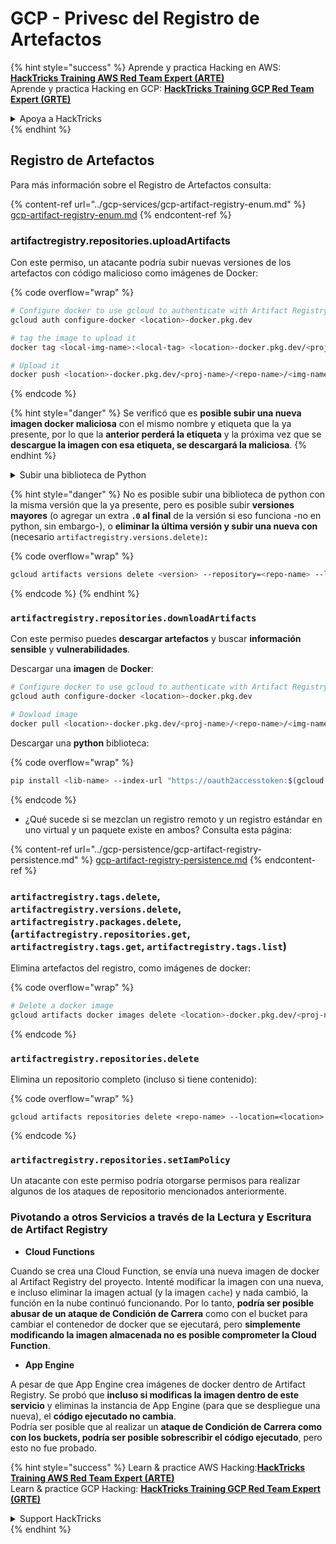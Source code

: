 # GCP - Privesc del Registro de Artefactos

{% hint style="success" %}
Aprende y practica Hacking en AWS:<img src="../../../.gitbook/assets/image (1) (1) (1) (1).png" alt="" data-size="line">[**HackTricks Training AWS Red Team Expert (ARTE)**](https://training.hacktricks.xyz/courses/arte)<img src="../../../.gitbook/assets/image (1) (1) (1) (1).png" alt="" data-size="line">\
Aprende y practica Hacking en GCP: <img src="../../../.gitbook/assets/image (2) (1).png" alt="" data-size="line">[**HackTricks Training GCP Red Team Expert (GRTE)**<img src="../../../.gitbook/assets/image (2) (1).png" alt="" data-size="line">](https://training.hacktricks.xyz/courses/grte)

<details>

<summary>Apoya a HackTricks</summary>

* Revisa los [**planes de suscripción**](https://github.com/sponsors/carlospolop)!
* **Únete al** 💬 [**grupo de Discord**](https://discord.gg/hRep4RUj7f) o al [**grupo de telegram**](https://t.me/peass) o **síguenos** en **Twitter** 🐦 [**@hacktricks\_live**](https://twitter.com/hacktricks_live)**.**
* **Comparte trucos de hacking enviando PRs a los** [**HackTricks**](https://github.com/carlospolop/hacktricks) y [**HackTricks Cloud**](https://github.com/carlospolop/hacktricks-cloud) repositorios de github.

</details>
{% endhint %}

## Registro de Artefactos

Para más información sobre el Registro de Artefactos consulta:

{% content-ref url="../gcp-services/gcp-artifact-registry-enum.md" %}
[gcp-artifact-registry-enum.md](../gcp-services/gcp-artifact-registry-enum.md)
{% endcontent-ref %}

### artifactregistry.repositories.uploadArtifacts

Con este permiso, un atacante podría subir nuevas versiones de los artefactos con código malicioso como imágenes de Docker:

{% code overflow="wrap" %}
```bash
# Configure docker to use gcloud to authenticate with Artifact Registry
gcloud auth configure-docker <location>-docker.pkg.dev

# tag the image to upload it
docker tag <local-img-name>:<local-tag> <location>-docker.pkg.dev/<proj-name>/<repo-name>/<img-name>:<tag>

# Upload it
docker push <location>-docker.pkg.dev/<proj-name>/<repo-name>/<img-name>:<tag>
```
{% endcode %}

{% hint style="danger" %}
Se verificó que es **posible subir una nueva imagen docker maliciosa** con el mismo nombre y etiqueta que la ya presente, por lo que la **anterior perderá la etiqueta** y la próxima vez que se **descargue la imagen con esa etiqueta, se descargará la maliciosa**.
{% endhint %}

<details>

<summary>Subir una biblioteca de Python</summary>

**Comienza creando la biblioteca para subir** (si puedes descargar la última versión del registro, puedes evitar este paso):

1.  **Configura la estructura de tu proyecto**:

* Crea un nuevo directorio para tu biblioteca, por ejemplo, `hello_world_library`.
* Dentro de este directorio, crea otro directorio con el nombre de tu paquete, por ejemplo, `hello_world`.
* Dentro de tu directorio de paquete, crea un archivo `__init__.py`. Este archivo puede estar vacío o puede contener inicializaciones para tu paquete.

```bash
mkdir hello_world_library
cd hello_world_library
mkdir hello_world
touch hello_world/__init__.py
```
2.  **Escribe el código de tu biblioteca**:

* Dentro del directorio `hello_world`, crea un nuevo archivo de Python para tu módulo, por ejemplo, `greet.py`.
* Escribe tu función "¡Hola, Mundo!":

```python
# hello_world/greet.py
def say_hello():
return "¡Hola, Mundo!"
```
3.  **Crea un archivo `setup.py`**:

* En la raíz de tu directorio `hello_world_library`, crea un archivo `setup.py`.
* Este archivo contiene metadatos sobre tu biblioteca y le dice a Python cómo instalarla.

```python
# setup.py
from setuptools import setup, find_packages

setup(
name='hello_world',
version='0.1',
packages=find_packages(),
install_requires=[
# Cualquier dependencia que necesite tu biblioteca
],
)
```

**Ahora, subamos la biblioteca:**

1.  **Construye tu paquete**:

* Desde la raíz de tu directorio `hello_world_library`, ejecuta:

```sh
python3 setup.py sdist bdist_wheel
```
2. **Configura la autenticación para twine** (usado para subir tu paquete):
* Asegúrate de tener `twine` instalado (`pip install twine`).
* Usa `gcloud` para configurar las credenciales:

{% code overflow="wrap" %}
````
```sh
twine upload --username 'oauth2accesstoken' --password "$(gcloud auth print-access-token)" --repository-url https://<location>-python.pkg.dev/<project-id>/<repo-name>/ dist/*
```
````
{% endcode %}

3. **Limpiar la construcción**
```bash
rm -rf dist build hello_world.egg-info
```
</details>

{% hint style="danger" %}
No es posible subir una biblioteca de python con la misma versión que la ya presente, pero es posible subir **versiones mayores** (o agregar un extra **`.0` al final** de la versión si eso funciona -no en python, sin embargo-), o **eliminar la última versión y subir una nueva con** (necesario `artifactregistry.versions.delete)`**:**

{% code overflow="wrap" %}
```sh
gcloud artifacts versions delete <version> --repository=<repo-name> --location=<location> --package=<lib-name>
```
{% endcode %}
{% endhint %}

### `artifactregistry.repositories.downloadArtifacts`

Con este permiso puedes **descargar artefactos** y buscar **información sensible** y **vulnerabilidades**.

Descargar una **imagen** de **Docker**:
```sh
# Configure docker to use gcloud to authenticate with Artifact Registry
gcloud auth configure-docker <location>-docker.pkg.dev

# Dowload image
docker pull <location>-docker.pkg.dev/<proj-name>/<repo-name>/<img-name>:<tag>
```
Descargar una **python** biblioteca:

{% code overflow="wrap" %}
```bash
pip install <lib-name> --index-url "https://oauth2accesstoken:$(gcloud auth print-access-token)@<location>-python.pkg.dev/<project-id>/<repo-name>/simple/" --trusted-host <location>-python.pkg.dev --no-cache-dir
```
{% endcode %}

* ¿Qué sucede si se mezclan un registro remoto y un registro estándar en uno virtual y un paquete existe en ambos? Consulta esta página:

{% content-ref url="../gcp-persistence/gcp-artifact-registry-persistence.md" %}
[gcp-artifact-registry-persistence.md](../gcp-persistence/gcp-artifact-registry-persistence.md)
{% endcontent-ref %}

### `artifactregistry.tags.delete`, `artifactregistry.versions.delete`, `artifactregistry.packages.delete`, (`artifactregistry.repositories.get`, `artifactregistry.tags.get`, `artifactregistry.tags.list`)

Elimina artefactos del registro, como imágenes de docker:

{% code overflow="wrap" %}
```bash
# Delete a docker image
gcloud artifacts docker images delete <location>-docker.pkg.dev/<proj-name>/<repo-name>/<img-name>:<tag>
```
{% endcode %}

### `artifactregistry.repositories.delete`

Elimina un repositorio completo (incluso si tiene contenido):

{% code overflow="wrap" %}
```
gcloud artifacts repositories delete <repo-name> --location=<location>
```
{% endcode %}

### `artifactregistry.repositories.setIamPolicy`

Un atacante con este permiso podría otorgarse permisos para realizar algunos de los ataques de repositorio mencionados anteriormente.

### Pivotando a otros Servicios a través de la Lectura y Escritura de Artifact Registry

* **Cloud Functions**

Cuando se crea una Cloud Function, se envía una nueva imagen de docker al Artifact Registry del proyecto. Intenté modificar la imagen con una nueva, e incluso eliminar la imagen actual (y la imagen `cache`) y nada cambió, la función en la nube continuó funcionando. Por lo tanto, **podría ser posible abusar de un ataque de Condición de Carrera** como con el bucket para cambiar el contenedor de docker que se ejecutará, pero **simplemente modificando la imagen almacenada no es posible comprometer la Cloud Function**.

* **App Engine**

A pesar de que App Engine crea imágenes de docker dentro de Artifact Registry. Se probó que **incluso si modificas la imagen dentro de este servicio** y eliminas la instancia de App Engine (para que se despliegue una nueva), el **código ejecutado no cambia**.\
Podría ser posible que al realizar un **ataque de Condición de Carrera como con los buckets, podría ser posible sobrescribir el código ejecutado**, pero esto no fue probado.

{% hint style="success" %}
Learn & practice AWS Hacking:<img src="../../../.gitbook/assets/image (1) (1) (1) (1).png" alt="" data-size="line">[**HackTricks Training AWS Red Team Expert (ARTE)**](https://training.hacktricks.xyz/courses/arte)<img src="../../../.gitbook/assets/image (1) (1) (1) (1).png" alt="" data-size="line">\
Learn & practice GCP Hacking: <img src="../../../.gitbook/assets/image (2) (1).png" alt="" data-size="line">[**HackTricks Training GCP Red Team Expert (GRTE)**<img src="../../../.gitbook/assets/image (2) (1).png" alt="" data-size="line">](https://training.hacktricks.xyz/courses/grte)

<details>

<summary>Support HackTricks</summary>

* Check the [**subscription plans**](https://github.com/sponsors/carlospolop)!
* **Join the** 💬 [**Discord group**](https://discord.gg/hRep4RUj7f) or the [**telegram group**](https://t.me/peass) or **follow** us on **Twitter** 🐦 [**@hacktricks\_live**](https://twitter.com/hacktricks_live)**.**
* **Share hacking tricks by submitting PRs to the** [**HackTricks**](https://github.com/carlospolop/hacktricks) and [**HackTricks Cloud**](https://github.com/carlospolop/hacktricks-cloud) github repos.

</details>
{% endhint %}
